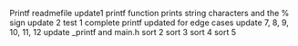 Printf readmefile
update1
printf function prints string characters and the % sign
update 2
test 1 complete
printf updated for edge cases
update 7, 8, 9, 10, 11, 12
update _printf and main.h 
sort 2
sort 3
sort 4
sort 5
